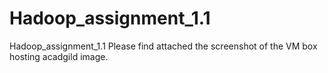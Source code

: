 # Hadoop_assignment_1.1
Hadoop_assignment_1.1
Please find attached the screenshot of the VM box hosting acadgild image.
